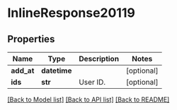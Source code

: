 # InlineResponse20119

## Properties
Name | Type | Description | Notes
------------ | ------------- | ------------- | -------------
**add_at** | **datetime** |  | [optional] 
**ids** | **str** | User ID. | [optional] 

[[Back to Model list]](../README.md#documentation-for-models) [[Back to API list]](../README.md#documentation-for-api-endpoints) [[Back to README]](../README.md)

